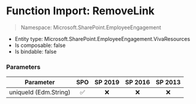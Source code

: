 # Function Import: RemoveLink

> Namespace: Microsoft.SharePoint.EmployeeEngagement

- Entity type: Microsoft.SharePoint.EmployeeEngagement.VivaResources
- Is composable: false
- Is bindable: false

### Parameters

Parameter | SPO | SP 2019 | SP 2016 | SP 2013
----------|:---:|:-------:|:-------:|:-------:
uniqueId (Edm.String) | ✅ | ❌ | ❌ | ❌